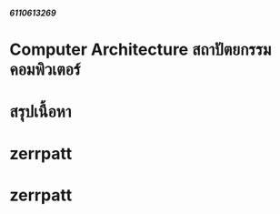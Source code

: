##### 6110613269
# Computer Architecture สถาปัตยกรรมคอมพิวเตอร์
# สรุปเนื้อหา
  
# zerrpatt
# zerrpatt
